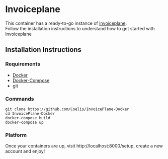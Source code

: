 # Invoiceplane
This container has a ready-to-go instance of [Invoiceplane](https://invoiceplane.com).  
Follow the installation instructions to understand how to get started with Invoiceplane  

## Installation Instructions
### Requirements
 - [Docker](https://docker.com/)
 - [Docker-Compose](https://docs.docker.com/compose/install/)
 - git

### Commands
```
git clone https://github.com/Coelis/InvoicePlane-Docker
cd InvoicePlane-Docker
docker-compose build
docker-compose up
```
### Platform

Once your containers are up,
visit http://localhost:8000/setup, create a new account and enjoy!
